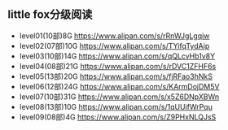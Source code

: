 ## little fox分级阅读

- level01(10部)8G  <https://www.alipan.com/s/rRnWJgLgqiw>
- level02(07部)10G  <https://www.alipan.com/s/TYifqTydAip>
- level03(10部)14G  <https://www.alipan.com/s/qQLcvHb1v8Y>
- level04(08部)21G  <https://www.alipan.com/s/rDVC1ZFHF6s>
- level05(13部)20G  <https://www.alipan.com/s/fjRFao3hNkS>
- level06(12部)24G  <https://www.alipan.com/s/KArmDojDM5V>
- level07(10部)31G  <https://www.alipan.com/s/x5Z6DNpXBWn>
- level08(13部)10G  <https://www.alipan.com/s/1qUUifWrPqu>
- level09(08部)4G  <https://www.alipan.com/s/Z9PHxNLQJsS>

